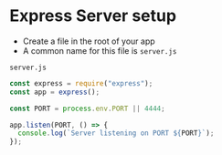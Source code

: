 # Express Server setup
* Create a file in the root of your app
* A common name for this file is `server.js`

`server.js`

```js
const express = require("express");
const app = express();

const PORT = process.env.PORT || 4444;

app.listen(PORT, () => {
  console.log(`Server listening on PORT ${PORT}`);
});
````

